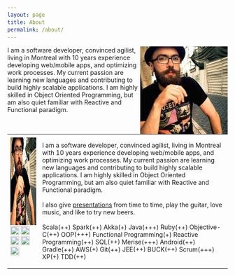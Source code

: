 ```yaml
---
layout: page
title: About
permalink: /about/
---
```


<div class="overflow: auto;">
  <img style="float: right;" src="images/avatar.jpg" alt="Pineapple" width="200" height="200">
  I am a software developer, convinced agilist, living in Montreal with 10 years experience developing web/mobile apps, and optimizing work processes. My current passion are learning new languages and contributing to build highly scalable applications. I am highly skilled in Object Oriented Programming, but am also quiet familiar with Reactive and Functional paradigm.
</div>

  <table>
    <tr style="vertical-align: top;">
      <td><img class="menu-maximized" style="padding-top:5px;" src="images/avatar.jpg" alt="Francis Toth" height="200" width="200">
        <a target="_blank" href="https://ca.linkedin.com/in/francistoth"><img class="contact_ico" src="images/icon-linkedin.png" height="20" width="20"></a>
        <a target="_blank" href="https://twitter.com/francistoth"><img class="contact_ico" src="images/twitter.png" height="20" width="20"></a>
        <a target="_blank" href="https://github.com/FrancisToth"><img class="contact_ico" src="images/github-icon.png" height="20" width="20"></a>
        <a target="_blank" href="https://careers.stackoverflow.com/francistoth"><img class="contact_ico" src="images/stackoverflow.ico.png" height="20" width="20"></a>
        <a target="_blank" onclick="mailto();"><img class="contact_ico" src="images/email.png" height="20" width="20"></a>
      </td>
      <td><p>I am a software developer, convinced agilist, living in Montreal with 10 years experience
        developing web/mobile apps, and optimizing work processes. My current passion are learning
        new languages and contributing to build highly scalable applications. I am highly skilled
        in Object Oriented Programming, but am also quiet familiar with Reactive and Functional paradigm.
        <br/><br/>
        I also give <a href="presentations.html">presentations</a> from time to time, play the guitar, love music, and like to try new beers.
        <br/><br/>
        Scala<span class="star">(++)</span>
        Spark<span class="star">(++)</span>
        Akka<span class="star">(+)</span>
        Java<span class="star">(+++)</span>
        Ruby<span class="star">(++)</span>
        Objective-C<span class="star">(++)</span>
        OOP<span class="star">(+++)</span>
        Functional Programming<span class="star">(+)</span>
        Reactive Programming<span class="star">(++)</span>
        SQL<span class="star">(++)</span>
        Merise<span class="star">(+++)</span>
        Android<span class="star">(++)</span>
        Gradle<span class="star">(++)</span>
        AWS<span class="star">(+)</span>
        Git<span class="star">(++)</span>
        JEE<span class="star">(++)</span>
        BUCK<span class="star">(++)</span>
        Scrum<span class="star">(+++)</span>
        XP<span class="star">(+)</span>
        TDD<span class="star">(++)</span>
      </p></td>
    </tr>
  </table>
